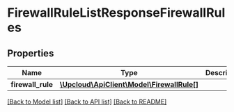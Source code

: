 # FirewallRuleListResponseFirewallRules

## Properties
Name | Type | Description | Notes
------------ | ------------- | ------------- | -------------
**firewall_rule** | [**\Upcloud\ApiClient\Model\FirewallRule[]**](FirewallRule.md) |  | [optional] 

[[Back to Model list]](../../README.md#documentation-of-the-models) [[Back to API list]](../../README.md#documentation) [[Back to README]](../../README.md)


